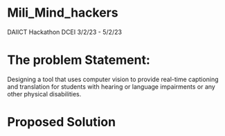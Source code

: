 # Mili_Mind_hackers
DAIICT Hackathon DCEI 3/2/23 - 5/2/23

# The problem Statement:
Designing a tool that uses computer vision to provide real-time captioning and translation
for students with hearing or language impairments or any other physical disabilities.

# Proposed Solution
